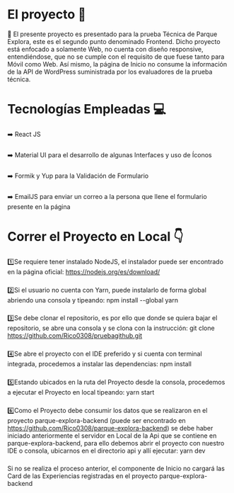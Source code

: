 # El proyecto :blue_book:
:page_facing_up: El presente proyecto es presentado para la prueba Técnica de Parque Explora, este es el segundo punto denominado Frontend. Dicho proyecto está enfocado a solamente Web, no cuenta con diseño responsive, entendiéndose, que no se cumple con el requisito de que fuese tanto para Móvil como Web. Así mismo, la página de Inicio no consume la información de la API de WordPress suministrada por los evaluadores de la prueba técnica.
# Tecnologías Empleadas :computer:
:arrow_right: React JS
###
:arrow_right: Material UI para el desarrollo de algunas Interfaces y uso de Íconos
###
:arrow_right: Formik y Yup para la Validación de Formulario
###
:arrow_right: EmailJS para enviar un correo a la persona que llene el formulario presente en la página
# Correr el Proyecto en Local :point_down:
:one:Se requiere tener instalado NodeJS, el instalador puede ser encontrado en la página oficial: https://nodejs.org/es/download/
###
:two:Si el usuario no cuenta con Yarn, puede instalarlo de forma global abriendo una consola y tipeando: npm install --global yarn
###
:three:Se debe clonar el repositorio, es por ello que donde se quiera bajar el repositorio, se abre una consola y se clona con la instrucción: git clone https://github.com/Rico0308/pruebagithub.git
###
:four:Se abre el proyecto con el IDE preferido y si cuenta con terminal integrada, procedemos a instalar las dependencias: npm install
###
:five:Estando ubicados en la ruta del Proyecto desde la consola, procedemos a ejecutar el Proyecto en local tipeando: yarn start
###
:six:Como el Proyecto debe consumir los datos que se realizaron en el proyecto parque-explora-backend (puede ser encontrado en https://github.com/Rico0308/parque-explora-backend) se debe haber iniciado anteriormente el servidor en Local de la Api que se contiene en parque-explora-backend, para ello debemos abrir el proyecto con nuestro IDE o consola, ubicarnos en el directorio api y allí ejecutar: yarn dev
###
Si no se realiza el proceso anterior, el componente de Inicio no cargará las Card de las Experiencias registradas en el proyecto parque-explora-backend
